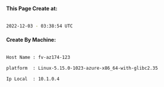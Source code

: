 
   
#### This Page Create at:

```bash

2022-12-03 - 03:38:54 UTC

```

#### Create By Machine:

```bash

Host Name : fv-az174-123

platform  : Linux-5.15.0-1023-azure-x86_64-with-glibc2.35

Ip Local  : 10.1.0.4

```

